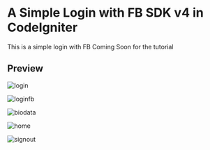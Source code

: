# A Simple Login with FB SDK v4 in CodeIgniter
This is a simple login with FB
Coming Soon for the tutorial

## Preview
![login](https://user-images.githubusercontent.com/22884137/33203538-f1245aa2-d132-11e7-944c-43fa8c7e57ab.PNG)

![loginfb](https://user-images.githubusercontent.com/22884137/33203551-02b45010-d133-11e7-8707-c8a6c19713a6.PNG)

![biodata](https://user-images.githubusercontent.com/22884137/33203564-0e4acd46-d133-11e7-8d6f-3e0c1ea3118a.PNG)

![home](https://user-images.githubusercontent.com/22884137/33203577-17be7954-d133-11e7-9475-5a2c8b4da41b.PNG)

![signout](https://user-images.githubusercontent.com/22884137/33203589-2658a854-d133-11e7-96a5-7f594bbeb679.PNG)

